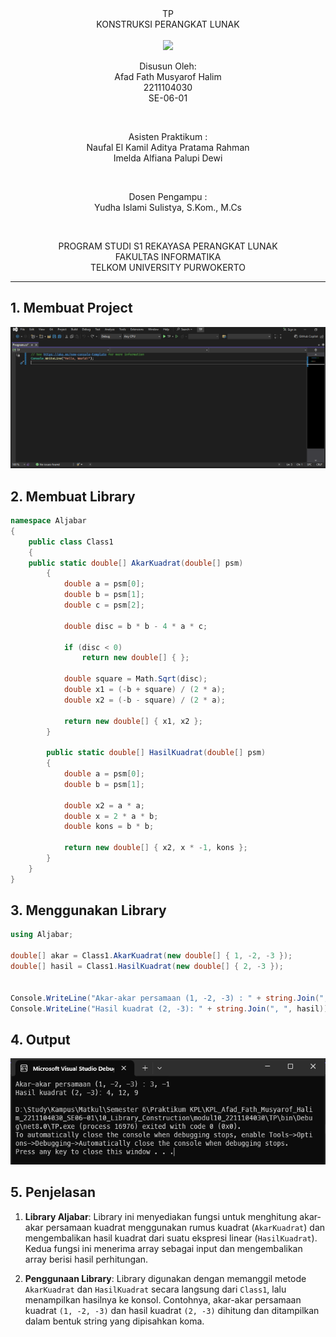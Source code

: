 <div align="center">
TP <br>
KONSTRUKSI PERANGKAT LUNAK <br>
<!-- JUDUL -->
<br>

<img src="https://lac.telkomuniversity.ac.id/wp-content/uploads/2021/01/cropped-1200px-Telkom_University_Logo.svg-270x270.png" width="250px">

<br>

Disusun Oleh: <br>
Afad Fath Musyarof Halim <br>
2211104030 <br>
SE-06-01 <br>

<br>

Asisten Praktikum : <br>
Naufal El Kamil Aditya Pratama Rahman <br>
Imelda Alfiana Palupi Dewi <br>

<br>

Dosen Pengampu : <br>
Yudha Islami Sulistya, S.Kom., M.Cs <br>

<br>

PROGRAM STUDI S1 REKAYASA PERANGKAT LUNAK <br>
FAKULTAS INFORMATIKA <br> 
TELKOM UNIVERSITY PURWOKERTO <br>

</div>
<hr>

## 1. Membuat Project <br>
![UI](img/kosong.png)
## 2. Membuat Library <br>
``` C#
namespace Aljabar
{
    public class Class1
    {
    public static double[] AkarKuadrat(double[] psm)
        {
            double a = psm[0];
            double b = psm[1];
            double c = psm[2];

            double disc = b * b - 4 * a * c;

            if (disc < 0)
                return new double[] { };

            double square = Math.Sqrt(disc);
            double x1 = (-b + square) / (2 * a);
            double x2 = (-b - square) / (2 * a);

            return new double[] { x1, x2 };
        }

        public static double[] HasilKuadrat(double[] psm)
        {
            double a = psm[0];
            double b = psm[1];

            double x2 = a * a;
            double x = 2 * a * b;
            double kons = b * b;

            return new double[] { x2, x * -1, kons };
        }
    }
}
```
## 3. Menggunakan Library <br>
``` C#
using Aljabar;

double[] akar = Class1.AkarKuadrat(new double[] { 1, -2, -3 });
double[] hasil = Class1.HasilKuadrat(new double[] { 2, -3 });


Console.WriteLine("Akar-akar persamaan (1, -2, -3) : " + string.Join(", ", akar));
Console.WriteLine("Hasil kuadrat (2, -3): " + string.Join(", ", hasil));
```
## 4. Output <br>
![out](img/tp_out.png)
## 5. Penjelasan <br>
1. **Library Aljabar**: Library ini menyediakan fungsi untuk menghitung akar-akar persamaan kuadrat menggunakan rumus kuadrat (`AkarKuadrat`) dan mengembalikan hasil kuadrat dari suatu ekspresi linear (`HasilKuadrat`). Kedua fungsi ini menerima array sebagai input dan mengembalikan array berisi hasil perhitungan.

2. **Penggunaan Library**: Library digunakan dengan memanggil metode `AkarKuadrat` dan `HasilKuadrat` secara langsung dari `Class1`, lalu menampilkan hasilnya ke konsol. Contohnya, akar-akar persamaan kuadrat `(1, -2, -3)` dan hasil kuadrat `(2, -3)` dihitung dan ditampilkan dalam bentuk string yang dipisahkan koma.